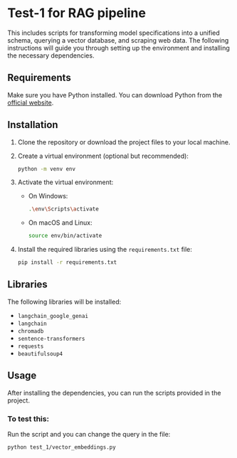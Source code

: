 # Test-1 for RAG pipeline

This includes scripts for transforming model specifications into a unified schema, querying a vector database, and scraping web data. The following instructions will guide you through setting up the environment and installing the necessary dependencies.

## Requirements

Make sure you have Python installed. You can download Python from the [official website](https://www.python.org/).

## Installation

1. Clone the repository or download the project files to your local machine.

2. Create a virtual environment (optional but recommended):

    ```bash
    python -m venv env
    ```

3. Activate the virtual environment:

    - On Windows:
      ```bash
      .\env\Scripts\activate
      ```
    - On macOS and Linux:
      ```bash
      source env/bin/activate
      ```

4. Install the required libraries using the `requirements.txt` file:

    ```bash
    pip install -r requirements.txt
    ```

## Libraries

The following libraries will be installed:

- `langchain_google_genai`
- `langchain`
- `chromadb`
- `sentence-transformers`
- `requests`
- `beautifulsoup4`

## Usage

After installing the dependencies, you can run the scripts provided in the project.

### To test this:

Run the script and you can change the query in the file:

```bash
python test_1/vector_embeddings.py
